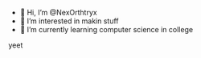 - 👋 Hi, I’m @NexOrthtryx
- 👀 I’m interested in makin stuff
- 🌱 I’m currently learning computer science in college

yeet
